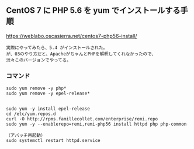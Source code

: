 

## CentOS 7 に PHP 5.6 を yum でインストールする手順
<https://weblabo.oscasierra.net/centos7-php56-install/>  
```
実際にやってみたら、5.4 がインストールされた。
が、03のやり方だと、ApacheがちゃんとPHPを解釈してくれなかったので、
渋々このバージョンでやってる。
```

### コマンド
```
sudo yum remove -y php*
sudo yum remove -y epel-release*


sudo yum -y install epel-release
cd /etc/yum.repos.d
curl -O http://rpms.famillecollet.com/enterprise/remi.repo
sudo yum -y --enablerepo=remi,remi-php56 install httpd php php-common

（アパッチ再起動）
sudo systemctl restart httpd.service
```